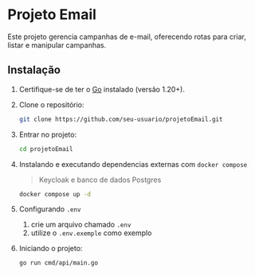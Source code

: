 # Projeto Email

Este projeto gerencia campanhas de e-mail, oferecendo rotas para criar, listar e manipular campanhas.

## Instalação

1. Certifique-se de ter o [Go](https://go.dev) instalado (versão 1.20+).
2. Clone o repositório:

   ```bash
   git clone https://github.com/seu-usuario/projetoEmail.git
   ```

3. Entrar no projeto:

    ```bash
    cd projetoEmail
    ```

4. Instalando e executando dependencias externas com `docker compose`
    > Keycloak e banco de dados Postgres

    ```bash
    docker compose up -d
    ```

5. Configurando `.env`

    1. crie um arquivo chamado `.env`
    2. utilize o `.env.exemple` como exemplo

6. Iniciando o projeto:

    ```bash
    go run cmd/api/main.go
    ```
